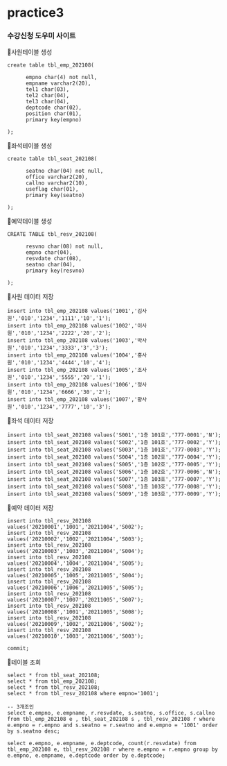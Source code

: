 # practice3
### 수강신청 도우미 사이트






📌사원테이블 생성

    create table tbl_emp_202108(
    
          empno char(4) not null,
          empname varchar2(20),
          tel1 char(03),
          tel2 char(04),
          tel3 char(04),
          deptcode char(02),
          position char(01),
          primary key(empno)
    
    );

📌좌석테이블 생성

    create table tbl_seat_202108(
    
          seatno char(04) not null,
          office varchar2(20),
          callno varchar2(10),
          useflag char(01),
          primary key(seatno)
          
    );

📌예약테이블 생성

    CREATE TABLE tbl_resv_202108(
    
          resvno char(08) not null,
          empno char(04),
          resvdate char(08),
          seatno char(04),
          primary key(resvno)
    
    );

📌사원 데이터 저장

    insert into tbl_emp_202108 values('1001','김사원','010','1234','1111','10','1');
    insert into tbl_emp_202108 values('1002','이사원','010','1234','2222','20','2');
    insert into tbl_emp_202108 values('1003','박사원','010','1234','3333','3','3');
    insert into tbl_emp_202108 values('1004','홍사원','010','1234','4444','10','4');
    insert into tbl_emp_202108 values('1005','조사원','010','1234','5555','20','1');
    insert into tbl_emp_202108 values('1006','정사원','010','1234','6666','30','2');
    insert into tbl_emp_202108 values('1007','황사원','010','1234','7777','10','3');



📌좌석 데이터 저장 

    insert into tbl_seat_202108 values('S001','1층 101호','777-0001','N');
    insert into tbl_seat_202108 values('S002','1층 101호','777-0002','Y');
    insert into tbl_seat_202108 values('S003','1층 101호','777-0003','Y');
    insert into tbl_seat_202108 values('S004','1층 102호','777-0004','Y');
    insert into tbl_seat_202108 values('S005','1층 102호','777-0005','Y');
    insert into tbl_seat_202108 values('S006','1층 102호','777-0006','N');
    insert into tbl_seat_202108 values('S007','1층 103호','777-0007','Y');
    insert into tbl_seat_202108 values('S008','1층 103호','777-0008','Y');
    insert into tbl_seat_202108 values('S009','1층 103호','777-0009','Y');




📌예약 데이터 저장 


    insert into tbl_resv_202108 values('20210001','1001','20211004','S002');
    insert into tbl_resv_202108 values('20210002','1002','20211004','S003');
    insert into tbl_resv_202108 values('20210003','1003','20211004','S004');
    insert into tbl_resv_202108 values('20210004','1004','20211004','S005');
    insert into tbl_resv_202108 values('20210005','1005','20211005','S004');
    insert into tbl_resv_202108 values('20210006','1006','20211005','S005');
    insert into tbl_resv_202108 values('20210007','1007','20211005','S007');
    insert into tbl_resv_202108 values('20210008','1001','20211005','S008');
    insert into tbl_resv_202108 values('20210009','1002','20211006','S002');
    insert into tbl_resv_202108 values('20210010','1003','20211006','S003');

    commit;

📌테이블 조회

    select * from tbl_seat_202108;
    select * from tbl_emp_202108;
    select * from tbl_resv_202108;
    select * from tbl_resv_202108 where empno='1001';

    -- 3개조인
    select e.empno, e.empname, r.resvdate, s.seatno, s.office, s.callno from tbl_emp_202108 e , tbl_seat_202108 s , tbl_resv_202108 r where e.empno = r.empno and s.seatno = r.seatno and e.empno = '1001' order by s.seatno desc; 
    
    select e.empno, e.empname, e.deptcode, count(r.resvdate) from tbl_emp_202108 e, tbl_resv_202108 r where e.empno = r.empno group by e.empno, e.empname, e.deptcode order by e.deptcode;














